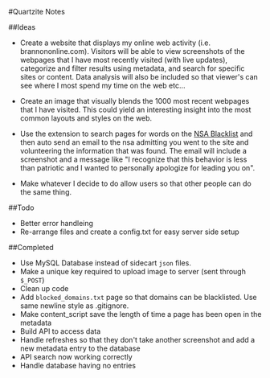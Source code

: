 #Quartzite Notes

##Ideas

- Create a website that displays my online web activity (i.e. brannononline.com). Visitors will be able to view screenshots of the webpages that I have most recently visited (with live updates), categorize and filter results using metadata, and search for specific sites or content. Data analysis will also be included so that viewer's can see where I most spend my time on the web etc…

- Create an image that visually blends the 1000 most recent webpages that I have visited. This could yield an interesting insight into the most common layouts and styles on the web.

- Use the extension to search pages for words on the [NSA Blacklist](http://www.businessinsider.com/nsa-prism-keywords-for-domestic-spying-2013-6) and then auto send an email to the nsa admitting you went to the site and volunteering the information that was found. The email will include a screenshot and a message like "I recognize that this behavior is less than patriotic and I wanted to personally apologize for leading you on".

- Make whatever I decide to do allow users so that other people can do the same thing.

##Todo

- Better error handleing
- Re-arrange files and create a config.txt for easy server side setup


##Completed

- Use MySQL Database instead of sidecart `json` files.
- Make a unique key required to upload image to server (sent through `$_POST`)
- Clean up code
- Add `blocked_domains.txt` page so that domains can be blacklisted. Use same newline style as .gitignore.
- Make content_script save the length of time a page has been open in the metadata
- Build API to access data
- Handle refreshes so that they don't take another screenshot and add a new metadata entry to the database
- API search now working correctly
- Handle database having no entries


